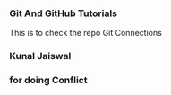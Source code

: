 ### Git  And GitHub Tutorials
This is to check the repo Git Connections


### Kunal Jaiswal

### for  doing Conflict
